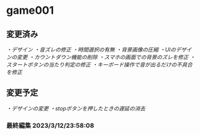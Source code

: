 # game001
## 変更済み

  *・デザイン*
  *・音ズレの修正*
  *・時間選択の有無*
  *・背景画像の圧縮*
  *・UIのデザインの変更*
    *・カウントダウン機能の削除*
  *・スマホの画面での背景のズレを修正*
  *・スタートボタンの当たり判定の修正*
  *・キーボード操作で音が出るだけの不具合を修正*
  
## 変更予定
  *・デザインの変更*
  *・stopボタンを押したときの遅延の消去*

### 最終編集 **2023/3/12/23:58:08**
